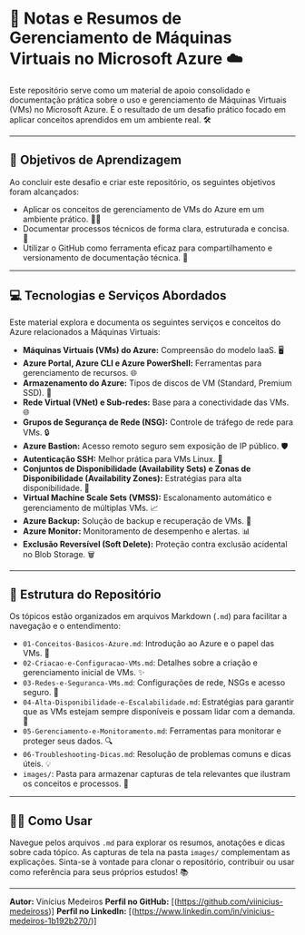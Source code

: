 # 🚀 Notas e Resumos de Gerenciamento de Máquinas Virtuais no Microsoft Azure ☁️

Este repositório serve como um material de apoio consolidado e documentação prática sobre o uso e gerenciamento de Máquinas Virtuais (VMs) no Microsoft Azure. É o resultado de um desafio prático focado em aplicar conceitos aprendidos em um ambiente real. 🛠️

---

## **🎯 Objetivos de Aprendizagem**

Ao concluir este desafio e criar este repositório, os seguintes objetivos foram alcançados:

* Aplicar os conceitos de gerenciamento de VMs do Azure em um ambiente prático. 🧑‍💻
* Documentar processos técnicos de forma clara, estruturada e concisa. 📝
* Utilizar o GitHub como ferramenta eficaz para compartilhamento e versionamento de documentação técnica. 🐙

---

## **💻 Tecnologias e Serviços Abordados**

Este material explora e documenta os seguintes serviços e conceitos do Azure relacionados a Máquinas Virtuais:

* **Máquinas Virtuais (VMs) do Azure:** Compreensão do modelo IaaS. 🖥️
* **Azure Portal, Azure CLI e Azure PowerShell:** Ferramentas para gerenciamento de recursos. 🌐
* **Armazenamento do Azure:** Tipos de discos de VM (Standard, Premium SSD). 💾
* **Rede Virtual (VNet) e Sub-redes:** Base para a conectividade das VMs. 🌐
* **Grupos de Segurança de Rede (NSG):** Controle de tráfego de rede para VMs. 🔒
* **Azure Bastion:** Acesso remoto seguro sem exposição de IP público. 🛡️
* **Autenticação SSH:** Melhor prática para VMs Linux. 🔑
* **Conjuntos de Disponibilidade (Availability Sets) e Zonas de Disponibilidade (Availability Zones):** Estratégias para alta disponibilidade. 🚀
* **Virtual Machine Scale Sets (VMSS):** Escalonamento automático e gerenciamento de múltiplas VMs. 📈
* **Azure Backup:** Solução de backup e recuperação de VMs. 💾
* **Azure Monitor:** Monitoramento de desempenho e alertas. 📊
* **Exclusão Reversível (Soft Delete):** Proteção contra exclusão acidental no Blob Storage. 🗑️

---

## **📂 Estrutura do Repositório**

Os tópicos estão organizados em arquivos Markdown (`.md`) para facilitar a navegação e o entendimento:

* `01-Conceitos-Basicos-Azure.md`: Introdução ao Azure e o papel das VMs. 📖
* `02-Criacao-e-Configuracao-VMs.md`: Detalhes sobre a criação e gerenciamento inicial de VMs. ✨
* `03-Redes-e-Seguranca-VMs.md`: Configurações de rede, NSGs e acesso seguro. 🔐
* `04-Alta-Disponibilidade-e-Escalabilidade.md`: Estratégias para garantir que as VMs estejam sempre disponíveis e possam lidar com a demanda. 🔄
* `05-Gerenciamento-e-Monitoramento.md`: Ferramentas para monitorar e proteger seus dados. 🔍
* `06-Troubleshooting-Dicas.md`: Resolução de problemas comuns e dicas úteis. 💡
* `images/`: Pasta para armazenar capturas de tela relevantes que ilustram os conceitos e processos. 📸

---

## **👨‍🏫 Como Usar**

Navegue pelos arquivos `.md` para explorar os resumos, anotações e dicas sobre cada tópico. As capturas de tela na pasta `images/` complementam as explicações. Sinta-se à vontade para clonar o repositório, contribuir ou usar como referência para seus próprios estudos! 📚

---

**Autor:** Vinícius Medeiros
**Perfil no GitHub:** [(https://github.com/viinicius-medeiross)]
**Perfil no LinkedIn:** [(https://www.linkedin.com/in/vinicius-medeiros-1b192b270/)]
